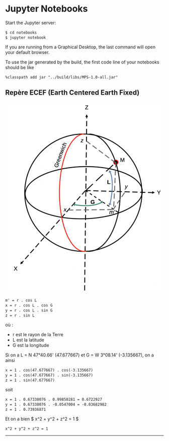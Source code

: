 # Jupyter Notebooks

Start the Jupyter server:
```
$ cd notebooks
$ jupyter notebook
```
If you are running from a Graphical Desktop, the last command will open your default browser.

To use the jar generated by the build, the first code line of your notebooks should be like
```
%classpath add jar "../build/libs/MPS-1.0-all.jar"
```

## Rep&egrave;re ECEF (Earth Centered Earth Fixed)

![ECEF](../ECEF.png)

```
m' = r . cos L
x = r . cos L . cos G
y = r . cos L . sin G
z = r . sin L
```
o&ugrave; :
- r est le rayon de la Terre
- L est la latitude
- G est la longitude

Si on a L = N 47&deg;40.66' (47.677667) et G = W 3&deg;08.14' (-3.135667), on a ainsi
```
x = 1 . cos(47.677667) . cos(-3.135667)
y = 1 . cos(47.677667) . sin(-3.135667)
z = 1 . sin(47.677667)
```
soit
```
x = 1 . 0.67330076 . 0.99850281 = 0.6722927
y = 1 . 0.67330076 . -0.0547004 = -0.03682982
z = 1 . 0.73936871 
```
Et on a bien $ x^2 + y^2 + z^2 = 1 $

```
x^2 + y^2 + z^2 = 1
```



--- 